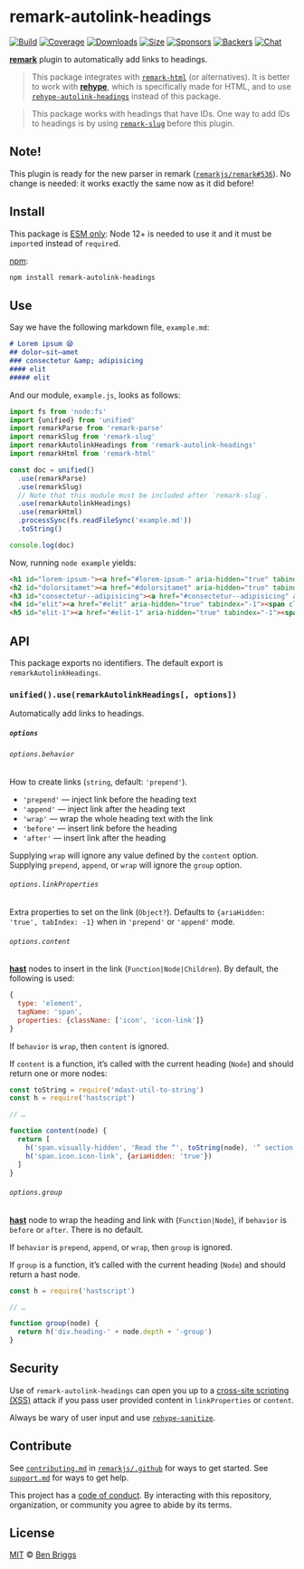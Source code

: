 # remark-autolink-headings

[![Build][build-badge]][build]
[![Coverage][coverage-badge]][coverage]
[![Downloads][downloads-badge]][downloads]
[![Size][size-badge]][size]
[![Sponsors][sponsors-badge]][collective]
[![Backers][backers-badge]][collective]
[![Chat][chat-badge]][chat]

[**remark**][remark] plugin to automatically add links to headings.

> This package integrates with [`remark-html`][remark-html] (or alternatives).
> It is better to work with [**rehype**][rehype], which is specifically made
> for HTML, and to use [`rehype-autolink-headings`][rehype-autolink-headings]
> instead of this package.

<!---->

> This package works with headings that have IDs.
> One way to add IDs to headings is by using [`remark-slug`][remark-slug] before
> this plugin.

## Note!

This plugin is ready for the new parser in remark
([`remarkjs/remark#536`](https://github.com/remarkjs/remark/pull/536)).
No change is needed: it works exactly the same now as it did before!

## Install

This package is [ESM only](https://gist.github.com/sindresorhus/a39789f98801d908bbc7ff3ecc99d99c):
Node 12+ is needed to use it and it must be `import`ed instead of `require`d.

[npm][]:

```sh
npm install remark-autolink-headings
```

## Use

Say we have the following markdown file, `example.md`:

```markdown
# Lorem ipsum 😪
## dolor—sit—amet
### consectetur &amp; adipisicing
#### elit
##### elit
```

And our module, `example.js`, looks as follows:

```js
import fs from 'node:fs'
import {unified} from 'unified'
import remarkParse from 'remark-parse'
import remarkSlug from 'remark-slug'
import remarkAutolinkHeadings from 'remark-autolink-headings'
import remarkHtml from 'remark-html'

const doc = unified()
  .use(remarkParse)
  .use(remarkSlug)
  // Note that this module must be included after `remark-slug`.
  .use(remarkAutolinkHeadings)
  .use(remarkHtml)
  .processSync(fs.readFileSync('example.md'))
  .toString()

console.log(doc)
```

Now, running `node example` yields:

```html
<h1 id="lorem-ipsum-"><a href="#lorem-ipsum-" aria-hidden="true" tabindex="-1"><span class="icon icon-link"></span></a>Lorem ipsum 😪</h1>
<h2 id="dolorsitamet"><a href="#dolorsitamet" aria-hidden="true" tabindex="-1"><span class="icon icon-link"></span></a>dolor—sit—amet</h2>
<h3 id="consectetur--adipisicing"><a href="#consectetur--adipisicing" aria-hidden="true" tabindex="-1"><span class="icon icon-link"></span></a>consectetur &#x26; adipisicing</h3>
<h4 id="elit"><a href="#elit" aria-hidden="true" tabindex="-1"><span class="icon icon-link"></span></a>elit</h4>
<h5 id="elit-1"><a href="#elit-1" aria-hidden="true" tabindex="-1"><span class="icon icon-link"></span></a>elit</h5>
```

## API

This package exports no identifiers.
The default export is `remarkAutolinkHeadings`.

### `unified().use(remarkAutolinkHeadings[, options])`

Automatically add links to headings.

##### `options`

###### `options.behavior`

How to create links (`string`, default: `'prepend'`).

*   `'prepend'` — inject link before the heading text
*   `'append'` — inject link after the heading text
*   `'wrap'` — wrap the whole heading text with the link
*   `'before'` — insert link before the heading
*   `'after'` — insert link after the heading

Supplying `wrap` will ignore any value defined by the `content` option.
Supplying `prepend`, `append`, or `wrap` will ignore the `group` option.

###### `options.linkProperties`

Extra properties to set on the link (`Object?`).
Defaults to `{ariaHidden: 'true', tabIndex: -1}` when in `'prepend'` or `'append'`
mode.

###### `options.content`

[**hast**][hast] nodes to insert in the link (`Function|Node|Children`).
By default, the following is used:

```js
{
  type: 'element',
  tagName: 'span',
  properties: {className: ['icon', 'icon-link']}
}
```

If `behavior` is `wrap`, then `content` is ignored.

If `content` is a function, it’s called with the current heading (`Node`) and
should return one or more nodes:

```js
const toString = require('mdast-util-to-string')
const h = require('hastscript')

// …

function content(node) {
  return [
    h('span.visually-hidden', 'Read the “', toString(node), '” section'),
    h('span.icon.icon-link', {ariaHidden: 'true'})
  ]
}
```

###### `options.group`

[**hast**][hast] node to wrap the heading and link with (`Function|Node`), if
`behavior` is `before` or `after`.
There is no default.

If `behavior` is `prepend`, `append`, or `wrap`, then `group` is ignored.

If `group` is a function, it’s called with the current heading (`Node`) and
should return a hast node.

```js
const h = require('hastscript')

// …

function group(node) {
  return h('div.heading-' + node.depth + '-group')
}
```

## Security

Use of `remark-autolink-headings` can open you up to a
[cross-site scripting (XSS)][xss] attack if you pass user provided content in
`linkProperties` or `content`.

Always be wary of user input and use [`rehype-sanitize`][sanitize].

## Contribute

See [`contributing.md`][contributing] in [`remarkjs/.github`][health] for ways
to get started.
See [`support.md`][support] for ways to get help.

This project has a [code of conduct][coc].
By interacting with this repository, organization, or community you agree to
abide by its terms.

## License

[MIT][license] © [Ben Briggs][author]

<!-- Definitions -->

[build-badge]: https://github.com/remarkjs/remark-autolink-headings/workflows/main/badge.svg

[build]: https://github.com/remarkjs/remark-autolink-headings/actions

[coverage-badge]: https://img.shields.io/codecov/c/github/remarkjs/remark-autolink-headings.svg

[coverage]: https://codecov.io/github/remarkjs/remark-autolink-headings

[downloads-badge]: https://img.shields.io/npm/dm/remark-autolink-headings.svg

[downloads]: https://www.npmjs.com/package/remark-autolink-headings

[size-badge]: https://img.shields.io/bundlephobia/minzip/remark-autolink-headings.svg

[size]: https://bundlephobia.com/result?p=remark-autolink-headings

[sponsors-badge]: https://opencollective.com/unified/sponsors/badge.svg

[backers-badge]: https://opencollective.com/unified/backers/badge.svg

[collective]: https://opencollective.com/unified

[chat-badge]: https://img.shields.io/badge/chat-discussions-success.svg

[chat]: https://github.com/remarkjs/remark/discussions

[npm]: https://docs.npmjs.com/cli/install

[health]: https://github.com/remarkjs/.github

[contributing]: https://github.com/remarkjs/.github/blob/HEAD/contributing.md

[support]: https://github.com/remarkjs/.github/blob/HEAD/support.md

[coc]: https://github.com/remarkjs/.github/blob/HEAD/code-of-conduct.md

[license]: license

[author]: http://beneb.info

[remark]: https://github.com/remarkjs/remark

[remark-slug]: https://github.com/remarkjs/remark-slug

[remark-html]: https://github.com/remarkjs/remark-html

[rehype]: https://github.com/rehypejs/rehype

[rehype-autolink-headings]: https://github.com/rehypejs/rehype-autolink-headings

[hast]: https://github.com/syntax-tree/hast

[xss]: https://en.wikipedia.org/wiki/Cross-site_scripting

[sanitize]: https://github.com/rehypejs/rehype-sanitize
